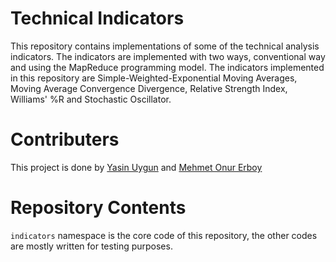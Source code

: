 # Technical Indicators

This repository contains implementations of some of the technical analysis indicators. The indicators are implemented with two ways, conventional way and using the MapReduce programming model. The indicators implemented in this repository are Simple-Weighted-Exponential Moving Averages, Moving Average Convergence Divergence, Relative Strength Index, Williams' %R and Stochastic Oscillator.

# Contributers

This project is done by [Yasin Uygun](https://github.com/yasinuygun) and [Mehmet Onur Erboy](https://github.com/mehmetonurerboy)

# Repository Contents

`indicators` namespace is the core code of this repository, the other codes are mostly written for testing purposes.
